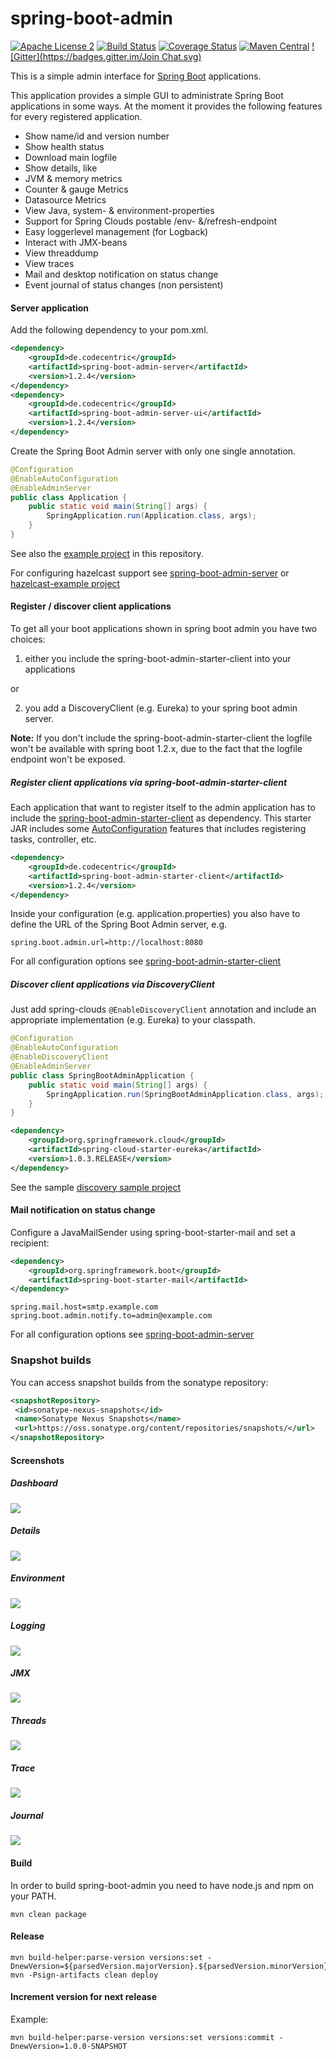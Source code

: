 spring-boot-admin
=================
[![Apache License 2](https://img.shields.io/badge/license-ASF2-blue.svg)](https://www.apache.org/licenses/LICENSE-2.0.txt)
[![Build Status](https://travis-ci.org/codecentric/spring-boot-admin.svg?branch=master)](https://travis-ci.org/codecentric/spring-boot-admin)
[![Coverage Status](https://coveralls.io/repos/codecentric/spring-boot-admin/badge.svg)](https://coveralls.io/r/codecentric/spring-boot-admin)
[![Maven Central](https://maven-badges.herokuapp.com/maven-central/de.codecentric/spring-boot-admin/badge.svg)](https://maven-badges.herokuapp.com/maven-central/de.codecentric/spring-boot-admin/)
[![Gitter](https://badges.gitter.im/Join Chat.svg)](https://gitter.im/codecentric/spring-boot-admin?utm_source=badge&utm_medium=badge&utm_campaign=pr-badge&utm_content=badge)

This is a simple admin interface for [Spring Boot](http://projects.spring.io/spring-boot/ "Official Spring-Boot website") applications.

This application provides a simple GUI to administrate Spring Boot applications in some ways. At the moment it provides the following features for every registered application.

* Show name/id and version number
* Show health status
* Download main logfile
* Show details, like
 * JVM & memory metrics
 * Counter & gauge Metrics
 * Datasource Metrics
* View Java, system- & environment-properties
* Support for Spring Clouds postable /env- &/refresh-endpoint
* Easy loggerlevel management (for Logback)
* Interact with JMX-beans
* View threaddump
* View traces
* Mail and desktop notification on status change
* Event journal of status changes (non persistent)

#### Server application
Add the following dependency to your pom.xml.
```xml
<dependency>
	<groupId>de.codecentric</groupId>
	<artifactId>spring-boot-admin-server</artifactId>
	<version>1.2.4</version>
</dependency>
<dependency>
	<groupId>de.codecentric</groupId>
	<artifactId>spring-boot-admin-server-ui</artifactId>
	<version>1.2.4</version>
</dependency>
```

Create the Spring Boot Admin server with only one single annotation.
```java
@Configuration
@EnableAutoConfiguration
@EnableAdminServer
public class Application {
	public static void main(String[] args) {
		SpringApplication.run(Application.class, args);
	}
}
```

See also the [example project](https://github.com/codecentric/spring-boot-admin/tree/master/spring-boot-admin-samples/spring-boot-admin-sample) in this repository.

For configuring hazelcast support see [spring-boot-admin-server](https://github.com/codecentric/spring-boot-admin/tree/master/spring-boot-admin-server/README.md) or [hazelcast-example project](https://github.com/codecentric/spring-boot-admin/tree/master/spring-boot-admin-samples/spring-boot-admin-sample-hazelcast)

#### Register / discover client applications
To get all your boot applications shown in spring boot admin you have two choices:

1) either you include the spring-boot-admin-starter-client into your applications

or

2) you add a DiscoveryClient (e.g. Eureka) to your spring boot admin server.

**Note:** If you don't include the spring-boot-admin-starter-client the logfile won't be available with spring boot 1.2.x, due to the fact that the logfile endpoint won't be exposed.

##### Register client applications via spring-boot-admin-starter-client
Each application that want to register itself to the admin application has to include the [spring-boot-admin-starter-client](https://github.com/codecentric/spring-boot-admin/tree/master/spring-boot-admin-starter-client) as dependency. This starter JAR includes some [AutoConfiguration](http://docs.spring.io/spring-boot/docs/current-SNAPSHOT/reference/htmlsingle/#using-boot-auto-configuration "Spring Boot documentation") features that includes registering tasks, controller, etc.
```xml
<dependency>
	<groupId>de.codecentric</groupId>
	<artifactId>spring-boot-admin-starter-client</artifactId>
	<version>1.2.4</version>
</dependency>
```
Inside your configuration (e.g. application.properties) you also have to define the URL of the Spring Boot Admin server, e.g.
```
spring.boot.admin.url=http://localhost:8080
```
For all configuration options see [spring-boot-admin-starter-client](https://github.com/codecentric/spring-boot-admin/tree/master/spring-boot-admin-starter-client/README.md)

##### Discover client applications via DiscoveryClient
Just add spring-clouds ``@EnableDiscoveryClient`` annotation and include an appropriate implementation (e.g. Eureka) to your classpath.
```java
@Configuration
@EnableAutoConfiguration
@EnableDiscoveryClient
@EnableAdminServer
public class SpringBootAdminApplication {
	public static void main(String[] args) {
		SpringApplication.run(SpringBootAdminApplication.class, args);
	}
}
```

```xml
<dependency>
	<groupId>org.springframework.cloud</groupId>
	<artifactId>spring-cloud-starter-eureka</artifactId>
	<version>1.0.3.RELEASE</version>
</dependency>
```
See the sample [discovery sample project](https://github.com/codecentric/spring-boot-admin/tree/master/spring-boot-admin-samples/spring-boot-admin-sample-discovery)

#### Mail notification on status change

Configure a JavaMailSender using spring-boot-starter-mail and set a recipient:
```xml
<dependency>
	<groupId>org.springframework.boot</groupId>
	<artifactId>spring-boot-starter-mail</artifactId>
</dependency>
```

```
spring.mail.host=smtp.example.com
spring.boot.admin.notify.to=admin@example.com
```

For all configuration options see [spring-boot-admin-server](https://github.com/codecentric/spring-boot-admin/tree/master/spring-boot-admin-server/README.md)

### Snapshot builds
You can access snapshot builds from the sonatype repository: 
```xml
<snapshotRepository>
 <id>sonatype-nexus-snapshots</id>
 <name>Sonatype Nexus Snapshots</name>
 <url>https://oss.sonatype.org/content/repositories/snapshots/</url>
</snapshotRepository>
```

#### Screenshots

##### Dashboard

[](url "title")
<img src="https://raw.githubusercontent.com/codecentric/spring-boot-admin/master/screenshot.png">

##### Details

[](url "title")
<img src="https://raw.githubusercontent.com/codecentric/spring-boot-admin/master/screenshot-details.png">

##### Environment

[](url "title")
<img src="https://raw.githubusercontent.com/codecentric/spring-boot-admin/master/screenshot-environment.png">

##### Logging

[](url "title")
<img src="https://raw.githubusercontent.com/codecentric/spring-boot-admin/master/screenshot-logging.png">

##### JMX

[](url "title")
<img src="https://raw.githubusercontent.com/codecentric/spring-boot-admin/master/screenshot-jmx.png">

##### Threads

[](url "title")
<img src="https://raw.githubusercontent.com/codecentric/spring-boot-admin/master/screenshot-threads.png">

##### Trace

[](url "title")
<img src="https://raw.githubusercontent.com/codecentric/spring-boot-admin/master/screenshot-trace.png">

##### Journal

[](url "title")
<img src="https://raw.githubusercontent.com/codecentric/spring-boot-admin/master/screenshot-journal.png">


#### Build
In order to build spring-boot-admin you need to have node.js and npm on your PATH.

```shell
mvn clean package
```

#### Release

```shell
mvn build-helper:parse-version versions:set -DnewVersion=${parsedVersion.majorVersion}.${parsedVersion.minorVersion}.${parsedVersion.incrementalVersion}
mvn -Psign-artifacts clean deploy
```

#### Increment version for next release

Example:

```shell
mvn build-helper:parse-version versions:set versions:commit -DnewVersion=1.0.0-SNAPSHOT
```
